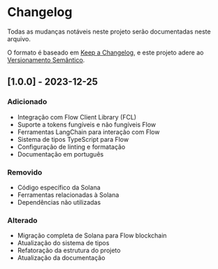 # Changelog

Todas as mudanças notáveis neste projeto serão documentadas neste arquivo.

O formato é baseado em [Keep a Changelog](https://keepachangelog.com/pt-BR/1.0.0/),
e este projeto adere ao [Versionamento Semântico](https://semver.org/lang/pt-BR/).

## [1.0.0] - 2023-12-25

### Adicionado

- Integração com Flow Client Library (FCL)
- Suporte a tokens fungíveis e não fungíveis Flow
- Ferramentas LangChain para interação com Flow
- Sistema de tipos TypeScript para Flow
- Configuração de linting e formatação
- Documentação em português

### Removido

- Código específico da Solana
- Ferramentas relacionadas à Solana
- Dependências não utilizadas

### Alterado

- Migração completa de Solana para Flow blockchain
- Atualização do sistema de tipos
- Refatoração da estrutura do projeto
- Atualização da documentação
